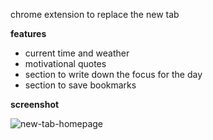 chrome extension to replace the new tab

**features**

- current time and weather
- motivational quotes
- section to write down the focus for the day
- section to save bookmarks

**screenshot**

![new-tab-homepage](https://github.com/user-attachments/assets/3eb337d5-452c-406a-8bdb-b1947804b048)
